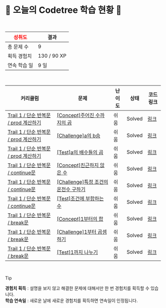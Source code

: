 # 🌲 오늘의 Codetree 학습 현황 🌲

<br />

| <span style="color:red;display:block;text-align:center;"> **성취도**</span> | 결과 |
|---|---|
| 총 문제 수 | 9 |
| 획득 경험치 | 130 / 90 XP |
| 연속 학습 일 | 9 일 |

<br />

|커리큘럼|문제|난이도|상태|코드 링크|
|---|---|---|---|---|
|[Trail 1 / 단순 반복문 / prod 계산하기](https://https://en.codetree.ai/trail-info/novice-low/)|[[Concept]주어진 수까지의 곱](https://https://en.codetree.ai/trails/complete/curated-cards/intro-multiplication-up-to-a-given-number/)|쉬움|Solved|[링크](https://github.com/zelatndnjs/codetree-TILs/blob/main/250115/%EC%A3%BC%EC%96%B4%EC%A7%84%20%EC%88%98%EA%B9%8C%EC%A7%80%EC%9D%98%20%EA%B3%B1/multiplication-up-to-a-given-number.py)|
|[Trail 1 / 단순 반복문 / prod 계산하기](https://https://en.codetree.ai/trail-info/novice-low/)|[[Challenge]a의 b승](https://https://en.codetree.ai/trails/complete/curated-cards/challenge-a-to-the-power-of-b/)|쉬움|Solved|[링크](https://github.com/zelatndnjs/codetree-TILs/blob/main/250115/a%EC%9D%98%20b%EC%8A%B9/a-to-the-power-of-b.py)|
|[Trail 1 / 단순 반복문 / prod 계산하기](https://https://en.codetree.ai/trail-info/novice-low/)|[[Test]a의 배수들의 곱](https://https://en.codetree.ai/trails/complete/curated-cards/test-product-of-multiples-of-a/)|쉬움|Solved|[링크](https://github.com/zelatndnjs/codetree-TILs/blob/main/250115/a%EC%9D%98%20%EB%B0%B0%EC%88%98%EB%93%A4%EC%9D%98%20%EA%B3%B1/product-of-multiples-of-a.py)|
|[Trail 1 / 단순 반복문 / continue문](https://https://en.codetree.ai/trail-info/novice-low/)|[[Concept]친근하지 않은 수](https://https://en.codetree.ai/trails/complete/curated-cards/intro-unfriendly-number/)|쉬움|Solved|[링크](https://github.com/zelatndnjs/codetree-TILs/blob/main/250115/%EC%B9%9C%EA%B7%BC%ED%95%98%EC%A7%80%20%EC%95%8A%EC%9D%80%20%EC%88%98/unfriendly-number.py)|
|[Trail 1 / 단순 반복문 / continue문](https://https://en.codetree.ai/trail-info/novice-low/)|[[Challenge]특정 조건의 온전수 구하기](https://https://en.codetree.ai/trails/complete/curated-cards/challenge-print-onjeonsu/)|쉬움|Solved|[링크](https://github.com/zelatndnjs/codetree-TILs/blob/main/250115/%ED%8A%B9%EC%A0%95%20%EC%A1%B0%EA%B1%B4%EC%9D%98%20%EC%98%A8%EC%A0%84%EC%88%98%20%EA%B5%AC%ED%95%98%EA%B8%B0/print-onjeonsu.py)|
|[Trail 1 / 단순 반복문 / continue문](https://https://en.codetree.ai/trail-info/novice-low/)|[[Test]조건에 부합하는 수](https://https://en.codetree.ai/trails/complete/curated-cards/test-number-that-meets-the-condition/)|쉬움|Solved|[링크](https://github.com/zelatndnjs/codetree-TILs/blob/main/250115/%EC%A1%B0%EA%B1%B4%EC%97%90%20%EB%B6%80%ED%95%A9%ED%95%98%EB%8A%94%20%EC%88%98/number-that-meets-the-condition.py)|
|[Trail 1 / 단순 반복문 / break문](https://https://en.codetree.ai/trail-info/novice-low/)|[[Concept]1부터의 합](https://https://en.codetree.ai/trails/complete/curated-cards/intro-sum-from-the-one/)|쉬움|Solved|[링크](https://github.com/zelatndnjs/codetree-TILs/blob/main/250115/1%EB%B6%80%ED%84%B0%EC%9D%98%20%ED%95%A9/sum-from-the-one.py)|
|[Trail 1 / 단순 반복문 / break문](https://https://en.codetree.ai/trail-info/novice-low/)|[[Challenge]1부터 곱셈하기](https://https://en.codetree.ai/trails/complete/curated-cards/challenge-multiple-from-one/)|쉬움|Solved|[링크](https://github.com/zelatndnjs/codetree-TILs/blob/main/250115/1%EB%B6%80%ED%84%B0%20%EA%B3%B1%EC%85%88%ED%95%98%EA%B8%B0/multiple-from-one.py)|
|[Trail 1 / 단순 반복문 / break문](https://https://en.codetree.ai/trail-info/novice-low/)|[[Test]1까지 나누기](https://https://en.codetree.ai/trails/complete/curated-cards/test-divide-by-1/)|쉬움|Solved|[링크](https://github.com/zelatndnjs/codetree-TILs/blob/main/250115/1%EA%B9%8C%EC%A7%80%20%EB%82%98%EB%88%84%EA%B8%B0/divide-by-1.py)|


<br />

> [!TIP]
> **경험치 획득** : 설명을 보지 않고 해결한 문제에 대해서만 한 번 경험치를 획득할 수 있습니다.  
> **학습 연속일** : 새로운 날에 새로운 경험치를 획득하면 연속일이 인정됩니다.

